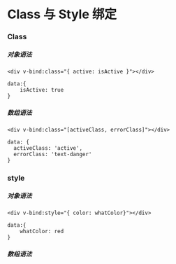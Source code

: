 # Class 与 Style 绑定

### Class

##### 对象语法

```
<div v-bind:class="{ active: isActive }"></div>

data:{
    isActive: true
}
```

##### 数组语法

```
<div v-bind:class="[activeClass, errorClass]"></div>

data: {
  activeClass: 'active',
  errorClass: 'text-danger'
}
```


### style 

##### 对象语法

```
<div v-bind:style="{ color: whatColor}"></div>

data:{
    whatColor: red
}
```


##### 数组语法

